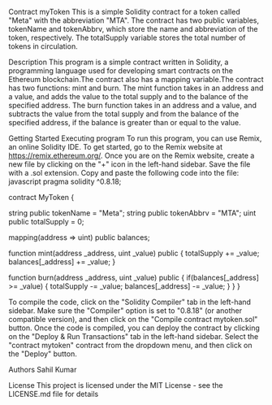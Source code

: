 Contract myToken
This is a simple Solidity contract for a token called "Meta" with the abbreviation "MTA". The contract has two public variables, tokenName and tokenAbbrv, which store the name and abbreviation of the token, respectively. The totalSupply variable stores the total number of tokens in circulation.

Description
This program is a simple contract written in Solidity, a programming language used for developing smart contracts on the Ethereum blockchain.The contract also has a mapping variable.The contract has two functions: mint and burn. The mint function takes in an address and a value, and adds the value to the total supply and to the balance of the specified address. The burn function takes in an address and a value, and subtracts the value from the total supply and from the balance of the specified address, if the balance is greater than or equal to the value.

Getting Started
Executing program
To run this program, you can use Remix, an online Solidity IDE. To get started, go to the Remix website at https://remix.ethereum.org/. Once you are on the Remix website, create a new file by clicking on the "+" icon in the left-hand sidebar. Save the file with a .sol extension. Copy and paste the following code into the file: javascript pragma solidity ^0.8.18;

contract MyToken {

string public tokenName = "Meta";
string public tokenAbbrv = "MTA";
uint public totalSupply = 0;

mapping(address => uint) public balances;

function mint(address _address, uint _value) public {
    totalSupply += _value;
    balances[_address] += _value;
}

function burn(address _address, uint _value) public {
    if(balances[_address] >= _value) {
        totalSupply -= _value;
        balances[_address] -= _value;
    }
}
}

To compile the code, click on the "Solidity Compiler" tab in the left-hand sidebar. Make sure the "Compiler" option is set to "0.8.18" (or another compatible version), and then click on the "Compile contract mytoken.sol" button. Once the code is compiled, you can deploy the contract by clicking on the "Deploy & Run Transactions" tab in the left-hand sidebar. Select the "contract mytoken" contract from the dropdown menu, and then click on the "Deploy" button.

Authors
Sahil Kumar

License
This project is licensed under the MIT License - see the LICENSE.md file for details
